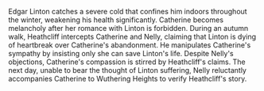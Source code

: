 Edgar Linton catches a severe cold that confines him indoors throughout the winter, weakening his health significantly. Catherine becomes melancholy after her romance with Linton is forbidden. During an autumn walk, Heathcliff intercepts Catherine and Nelly, claiming that Linton is dying of heartbreak over Catherine's abandonment. He manipulates Catherine's sympathy by insisting only she can save Linton's life. Despite Nelly's objections, Catherine's compassion is stirred by Heathcliff's claims. The next day, unable to bear the thought of Linton suffering, Nelly reluctantly accompanies Catherine to Wuthering Heights to verify Heathcliff's story.